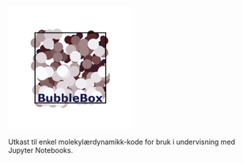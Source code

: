 
<img src="bubblebox_logo4.png" width = 250px>


Utkast til enkel molekylærdynamikk-kode for bruk i undervisning med Jupyter Notebooks.



